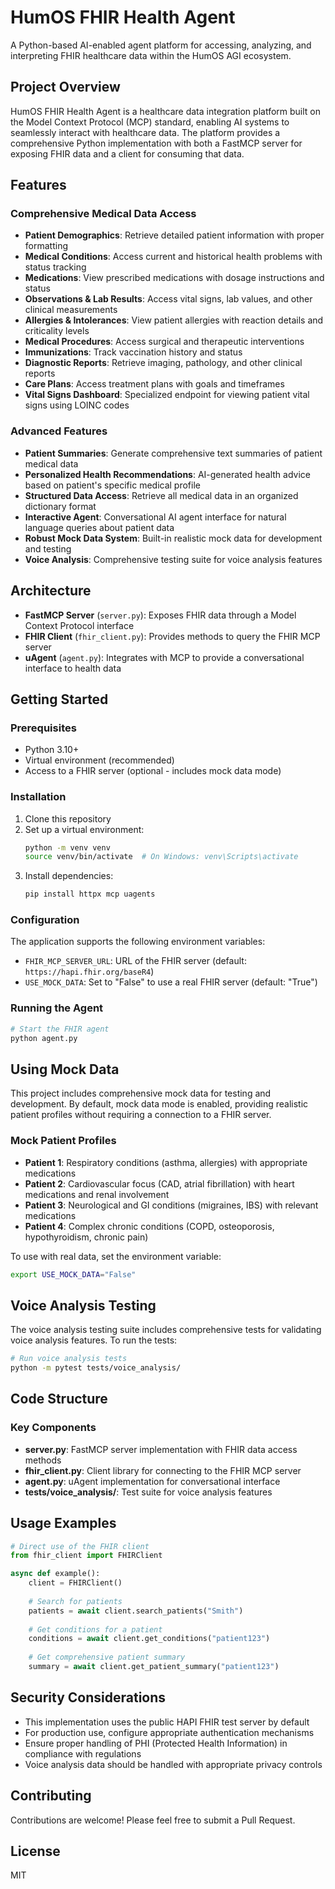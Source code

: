 # HumOS FHIR Health Agent

A Python-based AI-enabled agent platform for accessing, analyzing, and interpreting FHIR healthcare data within the HumOS AGI ecosystem.

## Project Overview

HumOS FHIR Health Agent is a healthcare data integration platform built on the Model Context Protocol (MCP) standard, enabling AI systems to seamlessly interact with healthcare data. The platform provides a comprehensive Python implementation with both a FastMCP server for exposing FHIR data and a client for consuming that data.

## Features

### Comprehensive Medical Data Access

- **Patient Demographics**: Retrieve detailed patient information with proper formatting
- **Medical Conditions**: Access current and historical health problems with status tracking
- **Medications**: View prescribed medications with dosage instructions and status
- **Observations & Lab Results**: Access vital signs, lab values, and other clinical measurements
- **Allergies & Intolerances**: View patient allergies with reaction details and criticality levels
- **Medical Procedures**: Access surgical and therapeutic interventions
- **Immunizations**: Track vaccination history and status
- **Diagnostic Reports**: Retrieve imaging, pathology, and other clinical reports
- **Care Plans**: Access treatment plans with goals and timeframes
- **Vital Signs Dashboard**: Specialized endpoint for viewing patient vital signs using LOINC codes

### Advanced Features

- **Patient Summaries**: Generate comprehensive text summaries of patient medical data
- **Personalized Health Recommendations**: AI-generated health advice based on patient's specific medical profile
- **Structured Data Access**: Retrieve all medical data in an organized dictionary format
- **Interactive Agent**: Conversational AI agent interface for natural language queries about patient data
- **Robust Mock Data System**: Built-in realistic mock data for development and testing
- **Voice Analysis**: Comprehensive testing suite for voice analysis features

## Architecture

- **FastMCP Server** (`server.py`): Exposes FHIR data through a Model Context Protocol interface
- **FHIR Client** (`fhir_client.py`): Provides methods to query the FHIR MCP server
- **uAgent** (`agent.py`): Integrates with MCP to provide a conversational interface to health data

## Getting Started

### Prerequisites

- Python 3.10+
- Virtual environment (recommended)
- Access to a FHIR server (optional - includes mock data mode)

### Installation

1. Clone this repository
2. Set up a virtual environment:
   ```bash
   python -m venv venv
   source venv/bin/activate  # On Windows: venv\Scripts\activate
   ```
3. Install dependencies:
   ```bash
   pip install httpx mcp uagents
   ```

### Configuration

The application supports the following environment variables:

- `FHIR_MCP_SERVER_URL`: URL of the FHIR server (default: `https://hapi.fhir.org/baseR4`)
- `USE_MOCK_DATA`: Set to "False" to use a real FHIR server (default: "True")

### Running the Agent

```bash
# Start the FHIR agent
python agent.py
```

## Using Mock Data

This project includes comprehensive mock data for testing and development. By default, mock data mode is enabled, providing realistic patient profiles without requiring a connection to a FHIR server.

### Mock Patient Profiles

- **Patient 1**: Respiratory conditions (asthma, allergies) with appropriate medications
- **Patient 2**: Cardiovascular focus (CAD, atrial fibrillation) with heart medications and renal involvement
- **Patient 3**: Neurological and GI conditions (migraines, IBS) with relevant medications
- **Patient 4**: Complex chronic conditions (COPD, osteoporosis, hypothyroidism, chronic pain)

To use with real data, set the environment variable:
```bash
export USE_MOCK_DATA="False"
```

## Voice Analysis Testing

The voice analysis testing suite includes comprehensive tests for validating voice analysis features. To run the tests:

```bash
# Run voice analysis tests
python -m pytest tests/voice_analysis/
```

## Code Structure

### Key Components

- **server.py**: FastMCP server implementation with FHIR data access methods
- **fhir_client.py**: Client library for connecting to the FHIR MCP server
- **agent.py**: uAgent implementation for conversational interface
- **tests/voice_analysis/**: Test suite for voice analysis features

## Usage Examples

```python
# Direct use of the FHIR client
from fhir_client import FHIRClient

async def example():
    client = FHIRClient()
    
    # Search for patients
    patients = await client.search_patients("Smith")
    
    # Get conditions for a patient
    conditions = await client.get_conditions("patient123")
    
    # Get comprehensive patient summary
    summary = await client.get_patient_summary("patient123")
```

## Security Considerations

- This implementation uses the public HAPI FHIR test server by default
- For production use, configure appropriate authentication mechanisms
- Ensure proper handling of PHI (Protected Health Information) in compliance with regulations
- Voice analysis data should be handled with appropriate privacy controls

## Contributing

Contributions are welcome! Please feel free to submit a Pull Request.

## License

MIT
